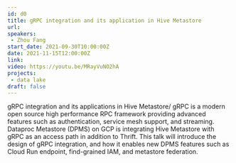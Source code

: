 ```yaml
---
id: d0
title: gRPC integration and its application in Hive Metastore
url: 
speakers:
 - Zhou Fang
start_date: 2021-09-30T10:00:00Z
date: 2021-11-15T12:00:00Z
link:  
video: https://youtu.be/MRayVuNO2hA
projects: 
 - data lake
draft: false
---
```


gRPC integration and its applications in Hive Metastore/ gRPC is a modern open source high performance RPC framework providing advanced features such as authentication, service mesh support, and streaming. Dataproc Metastore (DPMS) on GCP is integrating Hive Metastore with gRPC as an access path in addition to Thrift. This talk will introduce the design of gRPC integration, and how it enables new DPMS features such as Cloud Run endpoint, find-grained IAM, and metastore federation.
